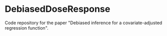 # DebiasedDoseResponse
Code repository for the paper "Debiased inference for a covariate-adjusted regression function".
